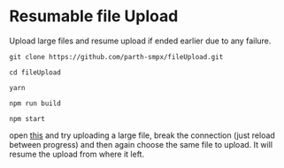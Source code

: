 # Resumable file Upload

Upload large files and resume upload if ended earlier due to any failure.


```
git clone https://github.com/parth-smpx/fileUpload.git
```
```
cd fileUpload
```
```
yarn
```
```
npm run build
```
```
npm start
```

open [this](http://localhost:8080) and try uploading a large file, break the connection (just reload between progress)
and then again choose the same file to upload. It will resume the upload from where it left.

